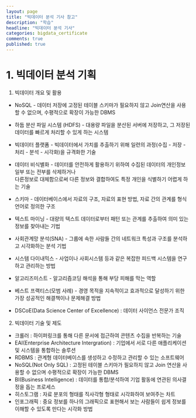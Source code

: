 ```yaml
---
layout: page
title: "빅데이터 분석 기사 참고"
description: "학습"
headline: "빅데이터 분석 기사"
categories: bigdata_certificate
comments: true
published: true
---
```


#  1. 빅데이터 분석 기획

1. 빅데이터 개요 및 활용

- NoSQL - 데이터 저장에 고정된 테이블 스키마가 필요하지 않고 Join연산을 사용할 수 없으며, 수평적으로 확장이 가능한 DBMS

- 하둡 분산 파일 시스템 (HDFS) - 대용량 파일을 분산된 서버에 저장하고, 그 저장된 데이터를 빠르게 처리할 수 있게 하는 시스템

- 빅데이터 플랫폼 - 빅데이터에서 가치를 추출하기 위해 일련의 과정(수집 - 저장 - 처리 - 분석 - 시각화)을 규격화한 기술

- 데이터 비식별화 - 데이터를 안전하게 활용하기 위하여 수집된 데이터의 개인정보 일부 또는 전부를 삭제하거나 <br />
                                다른정보로 대체함으로써 다른 정보와 결합하여도 특정 개인을 식별하기 어렵게 하는 기술
                            
- 스키마 - 데이터베이스에서 자료의 구조, 자료의 표현 방법, 자료 간의 관계를 형식 언어로 정의한 구조

- 텍스트 마이닝 - 대량의 텍스트 데이터로부터 패턴 또는 관계를 추출하여 의미 있는 정보를 찾아내는 기법

- 사회관계망 분석(SNA) - 그룹에 속한 사람들 간의 네트워크 특성과 구조를 분석하고 시각화하는 분석 기법

- 시스템 다이내믹스 - 사업이나 사회시스템 등과 같은 복잡한 피드백 시스템을 연구하고 관리하는 방법

- 알고리즈미스트 - 알고리즘코딩 해석을 통해 부당 피해를 막는 역할

- 베스트 프랙티스(모범 사례) - 경영 목적을 지속적이고 효과적으로 달성하기 위한 가장 성공적인 해결책이나 문제해결 방법

- DSCoE(Data Science Center of Excellence) : 데이터 사이언스 전문가 조직 

     

2. 빅데이터 기술 및 제도

- 크롤러 : 하이퍼링크를 통해 다른 문서에 접근하여 콘텐츠 수집을 반복하는 기술
- EAI(Enterprise Architecture Intergration) : 기업에서 서로 다른 애플리케이션 및 시스템을 통합하는 솔루션
- RDBMS : 관계형 데이터베이스를 생성하고 수정하고 관리할 수 있는 소프트웨어
- NoSQL(Not Only SQL) : 고정된 테이블 스키마가 필요하지 않고 Join 연산을 사용할 수 없으며 수평적으로 확장이 가능한 DBMS
- BI(Business Intelligence) : 데이터를 통합/분석하여 기업 활동에 연관된 의사결정을 돕는 프로세스
- 히스토그램 : 자료 분포의 형태를 직사각형 형태로 시각화하여 보여주는 차트
- 인포그래픽 : 중요 정보를 하나의 그래픽으로 표현해서 보는 사람들이 쉽게 정보를 이해할 수 있도록 만다는 시각화 방법